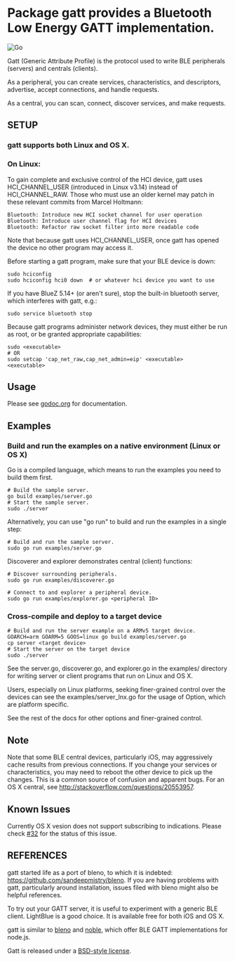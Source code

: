 # Package gatt provides a Bluetooth Low Energy GATT implementation.

![Go](https://github.com/fako1024/gatt/workflows/Go/badge.svg)

Gatt (Generic Attribute Profile) is the protocol used to write BLE peripherals (servers) and centrals (clients).

As a peripheral, you can create services, characteristics, and descriptors,
advertise, accept connections, and handle requests.

As a central, you can scan, connect, discover services, and make requests.

## SETUP

### gatt supports both Linux and OS X.

### On Linux:
To gain complete and exclusive control of the HCI device, gatt uses
HCI_CHANNEL_USER (introduced in Linux v3.14) instead of HCI_CHANNEL_RAW.
Those who must use an older kernel may patch in these relevant commits
from Marcel Holtmann:

    Bluetooth: Introduce new HCI socket channel for user operation
    Bluetooth: Introduce user channel flag for HCI devices
    Bluetooth: Refactor raw socket filter into more readable code

Note that because gatt uses HCI_CHANNEL_USER, once gatt has opened the
device no other program may access it.

Before starting a gatt program, make sure that your BLE device is down:

    sudo hciconfig
    sudo hciconfig hci0 down  # or whatever hci device you want to use

If you have BlueZ 5.14+ (or aren't sure), stop the built-in
bluetooth server, which interferes with gatt, e.g.:

    sudo service bluetooth stop

Because gatt programs administer network devices, they must
either be run as root, or be granted appropriate capabilities:

    sudo <executable>
    # OR
    sudo setcap 'cap_net_raw,cap_net_admin=eip' <executable>
    <executable>

## Usage
Please see [godoc.org](http://godoc.org/github.com/fako1024/gatt) for documentation.

## Examples

### Build and run the examples on a native environment (Linux or OS X)

Go is a compiled language, which means to run the examples you need to build them first.

    # Build the sample server.
    go build examples/server.go
    # Start the sample server.
    sudo ./server

Alternatively, you can use "go run" to build and run the examples in a single step:

    # Build and run the sample server.
    sudo go run examples/server.go

Discoverer and explorer demonstrates central (client) functions:

    # Discover surrounding peripherals.
    sudo go run examples/discoverer.go

    # Connect to and explorer a peripheral device.
    sudo go run examples/explorer.go <peripheral ID>

### Cross-compile and deploy to a target device

    # Build and run the server example on a ARMv5 target device.
    GOARCH=arm GOARM=5 GOOS=linux go build examples/server.go
    cp server <target device>
    # Start the server on the target device
    sudo ./server

See the server.go, discoverer.go, and explorer.go in the examples/
directory for writing server or client programs that run on Linux
and OS X.

Users, especially on Linux platforms, seeking finer-grained control
over the devices can see the examples/server_lnx.go for the usage
of Option, which are platform specific.

See the rest of the docs for other options and finer-grained control.

## Note
Note that some BLE central devices, particularly iOS, may aggressively
cache results from previous connections. If you change your services or
characteristics, you may need to reboot the other device to pick up the
changes. This is a common source of confusion and apparent bugs. For an
OS X central, see http://stackoverflow.com/questions/20553957.

## Known Issues

Currently OS X vesion  does not support subscribing to indications.
Please check [#32](https://github.com/paypal/gatt/issues/32) for the status of this issue.

## REFERENCES

gatt started life as a port of bleno, to which it is indebted:
https://github.com/sandeepmistry/bleno. If you are having
problems with gatt, particularly around installation, issues
filed with bleno might also be helpful references.

To try out your GATT server, it is useful to experiment with a
generic BLE client. LightBlue is a good choice. It is available
free for both iOS and OS X.

gatt is similar to [bleno](https://github.com/sandeepmistry/bleno) and [noble](https://github.com/sandeepmistry/noble), which offer BLE GATT implementations for node.js.

Gatt is released under a [BSD-style license](./LICENSE.md).
